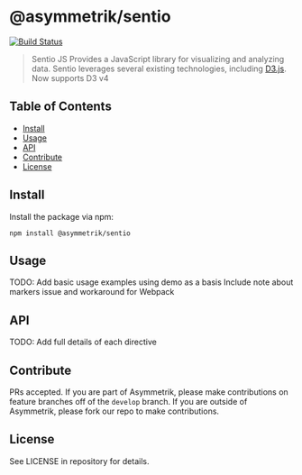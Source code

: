 # @asymmetrik/sentio

[![Build Status][travis-image]][travis-url]

> Sentio JS
> Provides a JavaScript library for visualizing and analyzing data. Sentio leverages several existing technologies, including [D3.js](http://d3js.org).
> Now supports D3 v4


## Table of Contents
- [Install](#install)
- [Usage](#usage)
- [API](#api)
- [Contribute](#contribute)
- [License](#license)


## Install 
Install the package via npm:
```
npm install @asymmetrik/sentio
```

## Usage
TODO: Add basic usage examples using demo as a basis
Include note about markers issue and workaround for Webpack


## API
TODO: Add full details of each directive


## Contribute
PRs accepted. If you are part of Asymmetrik, please make contributions on feature branches off of the ```develop``` branch. If you are outside of Asymmetrik, please fork our repo to make contributions.


## License
See LICENSE in repository for details.


[travis-url]: https://travis-ci.org/Asymmetrik/sentio/
[travis-image]: https://travis-ci.org/Asymmetrik/sentio.svg

